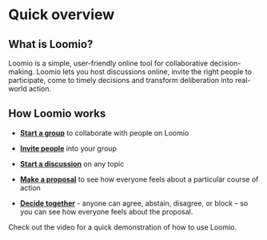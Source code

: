# Quick overview

## What is Loomio?

Loomio is a simple, user-friendly online tool for collaborative decision-making. Loomio lets you host discussions online, invite the right people to participate, come to timely decisions and transform deliberation into real-world action.

## How Loomio works

* **[Start a group](https://www.loomio.org/help#starting-new-group)** to collaborate with people on Loomio

* **[Invite people](https://www.loomio.org/help#inviting-members)** into your group

* **[Start a discussion](https://www.loomio.org/help#starting-discussions)** on any topic

* **[Make a proposal](https://www.loomio.org/help#starting-proposals)** to see how everyone feels about a particular course of action

* **[Decide together](https://www.loomio.org/help#stating-positions)** - anyone can agree, abstain, disagree, or block – so you can see how everyone feels about the proposal.

Check out the video for a quick demonstration of how to use Loomio.
